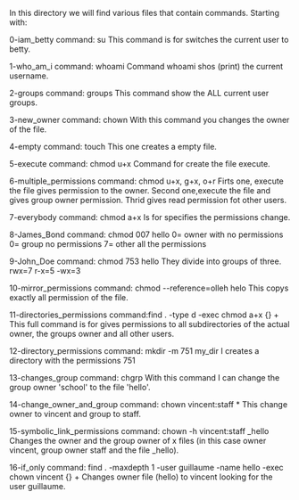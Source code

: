 In this directory we will find various files that contain commands.
Starting with:

0-iam_betty
command: su
This command is for switches the current user to betty.

1-who_am_i
command: whoami
Command whoami shos (print) the current username.

2-groups
command: groups
This command show the ALL current user groups.

3-new_owner
command: chown
With this command you changes the owner of the file.

4-empty
command: touch
This one creates a empty file.

5-execute
command: chmod u+x
Command for create the file execute.

6-multiple_permissions
command: chmod u+x, g+x, o+r
Firts one, execute the file gives permission to the owner. Second one,execute the file and gives group owner permission. Thrid gives read permission fot other users.

7-everybody
command: chmod a+x
Is for specifies the permissions change.

8-James_Bond
command: chmod 007 hello
0= owner with no permissions
0= group no permissions
7= other all the permissions

9-John_Doe
command: chmod 753 hello
They divide into groups of three.
rwx=7
r-x=5
-wx=3

10-mirror_permissions
command: chmod --reference=olleh helo
This copys exactly all permission of the file.

11-directories_permissions
command:find . -type d -exec chmod a+x {} +
This full command is for gives permissions to all subdirectories of the actual owner, the groups owner and all other users.

12-directory_permissions
command: mkdir -m 751 my_dir
I creates a directory with the permissions 751

13-changes_group
command: chgrp
With this command I can change the group owner 'school' to the file 'hello'.

14-change_owner_and_group
command: chown vincent:staff *
This change owner to vincent and group to staff.

15-symbolic_link_permissions
command: chown -h vincent:staff _hello
Changes the owner and the group owner of x files (in this case owner vincent, group owner staff and the file _hello).

16-if_only
command: find . -maxdepth 1 -user guillaume -name hello -exec chown vincent {} \+
Changes owner file (hello) to vincent looking for the user guillaume.
